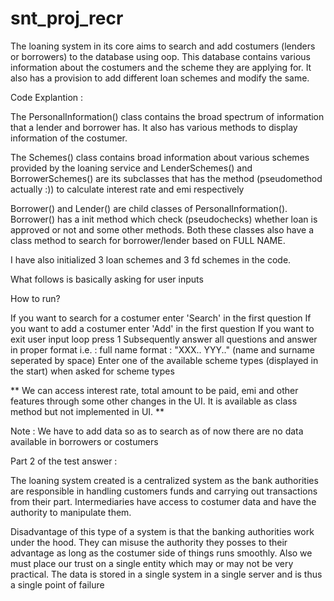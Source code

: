 # snt_proj_recr

The loaning system in its core aims to search and add costumers (lenders or borrowers) to the database using oop. This database contains various information about the costumers and the scheme they are applying for. It also has a provision to add different loan schemes and modify the same.

Code Explantion : 

The PersonalInformation() class contains the broad spectrum of information that a lender and borrower has. It also has various methods to display information of the costumer.

The Schemes() class contains broad information about various schemes provided by the loaning service and LenderSchemes() and BorrowerSchemes() are its subclasses that has the method (pseudomethod actually :)) to calculate interest rate and emi respectively

Borrower() and Lender() are child classes of PersonalInformation(). Borrower() has a init method which check (pseudochecks) whether loan is approved or not and some other methods. Both these classes also have a class method to search for borrower/lender based on FULL NAME.

I have also initialized 3 loan schemes and 3 fd schemes in the code.

What follows is basically asking for user inputs 

How to run?

If you want to search for a costumer enter 'Search' in the first question
If you want to add  a costumer enter 'Add' in the first question
If you want to exit user input loop press 1
Subsequently answer all questions and answer in proper format i.e. :
    full name format : "XXX.. YYY.." (name and surname seperated by space)
    Enter one of the available scheme types (displayed in the start) when asked for scheme types 

** We can access interest rate, total amount to be paid, emi and other features through some other changes in the UI. It is available as class method but not implemented in UI. **

Note : We have to add data so as to search as of now there are no data available in borrowers or costumers


Part 2 of the test answer : 

The loaning system created is a centralized system as the bank authorities are responsible in handling customers funds and carrying out transactions from their part. Intermediaries have access to costumer data and have the authority to manipulate them. 

Disadvantage of this type of a system is that the banking authorities work under the hood. They can misuse the authority they posses to their advantage as long as the costumer side of things runs smoothly. Also we must place our trust on a single entity which may or may not be very practical. The data is stored in a single system in a single server and is thus a single point of failure